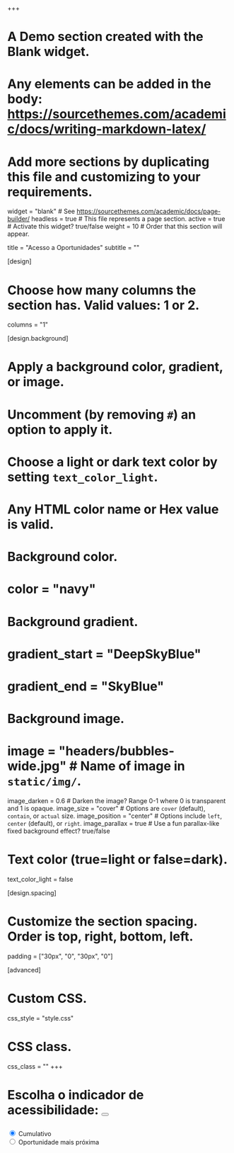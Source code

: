 +++
# A Demo section created with the Blank widget.
# Any elements can be added in the body: https://sourcethemes.com/academic/docs/writing-markdown-latex/
# Add more sections by duplicating this file and customizing to your requirements.

widget = "blank"  # See https://sourcethemes.com/academic/docs/page-builder/
headless = true  # This file represents a page section.
active = true  # Activate this widget? true/false
weight = 10  # Order that this section will appear.

title = "Acesso a Oportunidades"
subtitle = ""

[design]
  # Choose how many columns the section has. Valid values: 1 or 2.
  columns = "1"

[design.background]
  # Apply a background color, gradient, or image.
  #   Uncomment (by removing `#`) an option to apply it.
  #   Choose a light or dark text color by setting `text_color_light`.
  #   Any HTML color name or Hex value is valid.

  # Background color.
  # color = "navy"
  
  # Background gradient.
  # gradient_start = "DeepSkyBlue"
  # gradient_end = "SkyBlue"
  
  # Background image.
  # image = "headers/bubbles-wide.jpg"  # Name of image in `static/img/`.
  image_darken = 0.6  # Darken the image? Range 0-1 where 0 is transparent and 1 is opaque.
  image_size = "cover"  #  Options are `cover` (default), `contain`, or `actual` size.
  image_position = "center"  # Options include `left`, `center` (default), or `right`.
  image_parallax = true  # Use a fun parallax-like fixed background effect? true/false

  # Text color (true=light or false=dark).
  text_color_light = false

[design.spacing]
  # Customize the section spacing. Order is top, right, bottom, left.
  padding = ["30px", "0", "30px", "0"]

[advanced]
 # Custom CSS. 
 css_style = "style.css"
 
 # CSS class.
 css_class = ""
+++

<div id="indicador" class="form-group shiny-input-radiogroup awesome-radio-class shiny-input-container">
  <label class="control-label" for="indicador" style="margin-bottom: 5px; "><h1>Escolha o indicador de acessibilidade: 
                                                                  <button id="q1" type="button" class="btn btn-light btn-xs"><i class="fa fa-question"></i></button></h1></label>
  <div style="height: 7px;"></div>
  <div class="shiny-options-group">
    <div class="radiobs radio-bs radio-bs-primary">
      <input name="indicador" id="indicador1" value="Cumulativo" type="radio" checked="checked"/>
      <label for="indicador1">Cumulativo</label>
    </div>
    <div class="radiobs radio-bs radio-bs-primary">
      <input name="indicador" id="indicador2" value="Oportunidade mais próxima" type="radio"/>
      <label for="indicador2">Oportunidade mais próxima</label>
    </div>
  </div>
</div>

